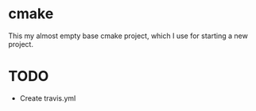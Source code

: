 # cmake
This my almost empty base cmake project, which I use for starting a new project.

# TODO 
* Create travis.yml
 